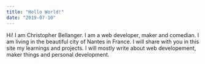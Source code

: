 ```yaml
---
title: "Hello World!"
date: "2019-07-10"
---
```


Hi! I am Christopher Bellanger. I am a web developer, maker and comedian. I am living in the beautiful city of Nantes in France. I will share with you in this site my learnings and projects. I will mostly write about web developement, maker things and personal development.
